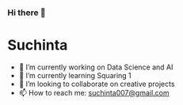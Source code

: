### Hi there 👋
# Suchinta 
- 🔭 I’m currently working on Data Science and AI
- 🌱 I’m currently learning Squaring 1
- 👯 I’m looking to collaborate on creative projects 
- 📫 How to reach me: suchinta007@gmail.com
